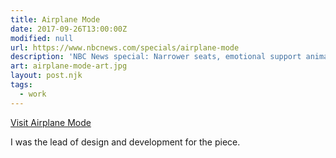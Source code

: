 ```yaml
---
title: Airplane Mode
date: 2017-09-26T13:00:00Z
modified: null
url: https://www.nbcnews.com/specials/airplane-mode
description: 'NBC News special: Narrower seats, emotional support animals, cabin class divides and overhead departments galore. An odd new era in air travel has some Americans tweeting mad.'
art: airplane-mode-art.jpg
layout: post.njk
tags: 
  - work
---
```


[Visit Airplane Mode]({{url}})

I was the lead of design and development for the piece.
